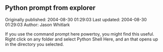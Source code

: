 ## Python prompt from explorer

Originally published: 2004-08-30 01:29:03
Last updated: 2004-08-30 01:29:03
Author: Jason Whitlark

If you use the command prompt here powertoy, you might find this useful.  Right click on any folder and select Python Shell Here, and an that opens up in the directory you selected.